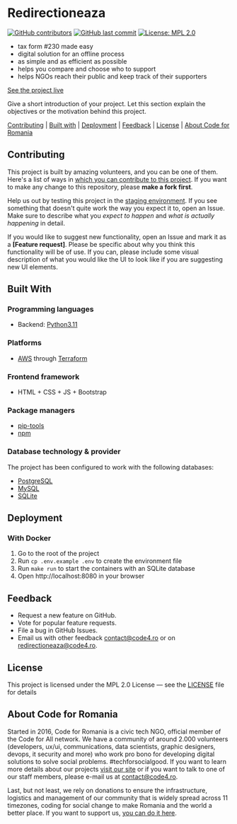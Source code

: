 # Redirectioneaza

[![GitHub contributors][ico-contributors]][link-contributors]
[![GitHub last commit][ico-last-commit]][link-last-commit]
[![License: MPL 2.0][ico-license]][link-license]

- tax form #230 made easy
- digital solution for an offline process
- as simple and as efficient as possible
- helps you compare and choose who to support
- helps NGOs reach their public and keep track of their supporters

[See the project live][link-production]

Give a short introduction of your project. Let this section explain the objectives or the motivation behind this
project.

[Contributing](#contributing) | [Built with](#built-with) | [Deployment](#deployment) | [Feedback](#feedback) | [License](#license) | [About Code for Romania](#about-code-for-romania)

## Contributing

This project is built by amazing volunteers, and you can be one of them. Here's a list of ways
in [which you can contribute to this project][link-contributing]. If you want to make any change to this repository,
please **make a fork first**.

Help us out by testing this project in the [staging environment][link-staging]. If you see something that doesn't quite
work the way you expect it to, open an Issue. Make sure to describe what you _expect to happen_ and _what is actually
happening_ in detail.

If you would like to suggest new functionality, open an Issue and mark it as a __[Feature request]__. Please be specific
about why you think this functionality will be of use. If you can, please include some visual description of what you
would like the UI to look like if you are suggesting new UI elements.

## Built With

### Programming languages

- Backend: [Python3.11](https://www.python.org/)

### Platforms

- [AWS](https://aws.amazon.com/) through [Terraform](https://registry.terraform.io/providers/hashicorp/aws/latest/docs)

### Frontend framework

- HTML + CSS + JS + Bootstrap

### Package managers

- [pip-tools](https://pip-tools.rtfd.io/)
- [npm](https://www.npmjs.com/)

### Database technology & provider

The project has been configured to work with the following databases:

- [PostgreSQL](https://www.postgresql.org/)
- [MySQL](https://www.mysql.com/)
- [SQLite](https://www.sqlite.org/index.html)

## Deployment

### With Docker

1. Go to the root of the project
2. Run `cp .env.example .env` to create the environment file
3. Run `make run` to start the containers with an SQLite database
4. Open http://localhost:8080 in your browser

## Feedback

* Request a new feature on GitHub.
* Vote for popular feature requests.
* File a bug in GitHub Issues.
* Email us with other feedback [contact@code4.ro](mailto:contact@code4.ro) or
  on [redirectioneaza@code4.ro](mailto:redirectioneaza@code4.ro).

## License

This project is licensed under the MPL 2.0 License — see the [LICENSE](LICENSE) file for details

## About Code for Romania

Started in 2016, Code for Romania is a civic tech NGO, official member of the Code for All network. We have a community
of around 2.000 volunteers (developers, ux/ui, communications, data scientists, graphic designers, devops, it security
and more) who work pro bono for developing digital solutions to solve social problems. #techforsocialgood. If you want
to learn more details about our projects [visit our site][link-code4] or if you want to talk to one of our staff
members, please e-mail us at contact@code4.ro.

Last, but not least, we rely on donations to ensure the infrastructure, logistics and management of our community that
is widely spread across 11 timezones, coding for social change to make Romania and the world a better place. If you want
to support us, [you can do it here][link-donate].


[//]: # (These are reference links used in the body of this note and get stripped out when the markdown processor does its job.)

[ico-contributors]: https://img.shields.io/github/contributors/code4romania/redirectioneaza.svg?style=for-the-badge
[ico-last-commit]: https://img.shields.io/github/last-commit/code4romania/redirectioneaza.svg?style=for-the-badge
[ico-license]: https://img.shields.io/badge/license-MPL%202.0-brightgreen.svg?style=for-the-badge

[link-contributors]: https://github.com/code4romania/redirectioneaza/graphs/contributors
[link-last-commit]: https://github.com/code4romania/redirectioneaza/commits/main
[link-license]: https://opensource.org/licenses/MPL-2.0
[link-contributing]: https://github.com/code4romania/.github/blob/main/CONTRIBUTING.md

[link-production]: https://redirectioneaza.ro
[link-staging]: https://redirectioneaza.staging.heroesof.tech/

[link-code4]: https://www.code4.ro/en/
[link-donate]: https://code4.ro/en/donate/
